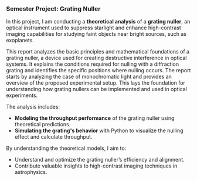 ### Semester Project: Grating Nuller

In this project, I am conducting a **theoretical analysis** of a **grating nuller**, an optical instrument used to suppress starlight and enhance high-contrast imaging capabilities for studying faint objects near bright sources, such as exoplanets.

This report analyzes the basic principles and mathematical foundations of a grating nuller, a device used for creating destructive interference in optical systems. It explains the conditions required for nulling with a diffraction grating and identifies the specific positions where nulling occurs. The report starts by analyzing the case of monochromatic light and provides an overview of the proposed experimental setup. This lays the foundation for understanding how grating nullers can be implemented and used in optical experiments.

The analysis includes:
- **Modeling the throughput performance** of the grating nuller using theoretical predictions.
- **Simulating the grating's behavior** with Python to visualize the nulling effect and calculate throughput.

By understanding the theoretical models, I aim to:
- Understand and optimize the grating nuller’s efficiency and alignment.
- Contribute valuable insights to high-contrast imaging techniques in astrophysics.
